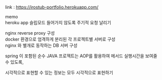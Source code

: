 link : https://irostub-portfolio.herokuapp.com/  

memo  
heroku app 슬립모드 들어가지 않도록 주기적 요청 날리기  

nginx reverse proxy 구성  
docker 환경으로 엄격하게 분리된 각 프로젝트별 서버로 구성  
nginx 와 별개로 동작하는 DB 서버 구성  
  
  
spring 이 포함된 순수 JAVA 프로젝트는 AOP를 활용하여 메서드 실행시간을 보여줄 수 있도록,  
  
시각적으로 표현할 수 있는 정보는 모두 시각적으로 표현하기  
